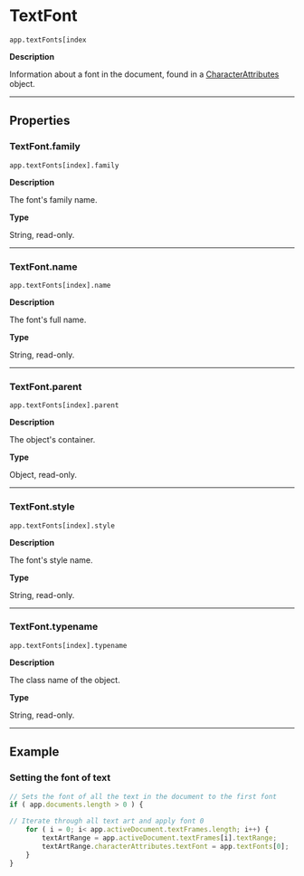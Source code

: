 # TextFont

`app.textFonts[index`

**Description**

Information about a font in the document, found in a [CharacterAttributes](./CharacterAttributes.md) object.

---

## Properties

### TextFont.family

`app.textFonts[index].family`

**Description**

The font's family name.

**Type**

String, read-only.

---

### TextFont.name

`app.textFonts[index].name`

**Description**

The font's full name.

**Type**

String, read-only.

---

### TextFont.parent

`app.textFonts[index].parent`

**Description**

The object's container.

**Type**

Object, read-only.

---

### TextFont.style

`app.textFonts[index].style`

**Description**

The font's style name.

**Type**

String, read-only.

---

### TextFont.typename

`app.textFonts[index].typename`

**Description**

The class name of the object.

**Type**

String, read-only.

---

## Example

### Setting the font of text

```javascript
// Sets the font of all the text in the document to the first font
if ( app.documents.length > 0 ) {

// Iterate through all text art and apply font 0
    for ( i = 0; i< app.activeDocument.textFrames.length; i++) {
        textArtRange = app.activeDocument.textFrames[i].textRange;
        textArtRange.characterAttributes.textFont = app.textFonts[0];
    }
}
```
